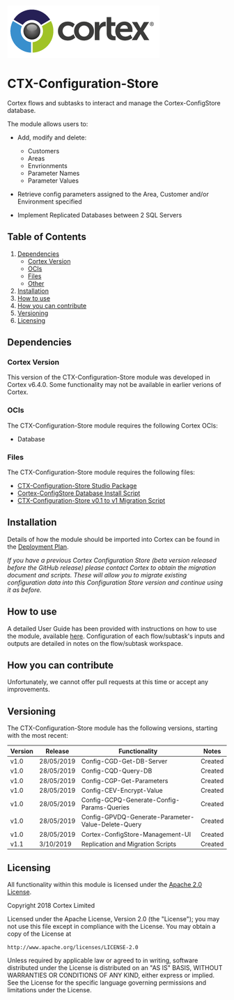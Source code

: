 <a href="https://www.cortex-ia.com/" target="_blank"><img src="https://github.com/CortexIATest/CTXImages/blob/master/Cortex-350-120.png" alt="Welcome to Cortex!" width="350" height="120" border="0"></a>

# CTX-Configuration-Store
Cortex flows and subtasks to interact and manage the Cortex-ConfigStore database.

The module allows users to:
* Add, modify and delete:
  * Customers
  * Areas
  * Envrionments
  * Parameter Names
  * Parameter Values

* Retrieve config parameters assigned to the Area, Customer and/or Environment specified

* Implement Replicated Databases between 2 SQL Servers


## Table of Contents
1) [Dependencies](#dependencies)
    * [Cortex Version](#cortex-version)
    * [OCIs](#ocis)
    * [Files](#files)
    * [Other](#other)
1) [Installation](#installation)
1) [How to use](#how-to-use)
1) [How you can contribute](#how-you-can-contribute)
1) [Versioning](#versioning)
1) [Licensing](#licensing)

## Dependencies
### Cortex Version
This version of the CTX-Configuration-Store module was developed in Cortex v6.4.0. Some functionality may not be available in earlier verions of Cortex.

### OCIs
The CTX-Configuration-Store module requires the following Cortex OCIs:
* Database

### Files
The CTX-Configuration-Store module requires the following files:
* [CTX-Configuration-Store Studio Package](https://github.com/CortexIntelligentAutomation/CTX-Configuration-Store/releases/download/v1.1/CTX-Configuration-Store.studiopkg)
* [Cortex-ConfigStore Database Install Script](https://github.com/CortexIntelligentAutomation/CTX-Configuration-Store/releases/download/v1.1/CTX-Configuration-Deployment-Script.sql)
* [CTX-Configuration-Store v0.1 to v1 Migration Script](https://github.com/CortexIntelligentAutomation/CTX-Configuration-Store/releases/download/v1.1/Configuration_v01-to-v1_Migration.sql)


## Installation
Details of how the module should be imported into Cortex can be found in the [Deployment Plan](https://github.com/CortexIntelligentAutomation/CTX-Configuration-Store/blob/master/CTX-Configuration-Store%20-%20Deployment%20Plan.pdf).

*If you have a previous Cortex Configuration Store (beta version released before the GitHub release) please contact Cortex to obtain the migration document and scripts. These will allow you to migrate existing configuration data into this Configuration Store version and continue using it as before.*

## How to use
A detailed User Guide has been provided with instructions on how to use the module, available [here](https://github.com/CortexIntelligentAutomation/CTX-Configuration-Store/blob/master/CTX-Configuration-Store%20-%20User%20Guide.pdf). Configuration of each flow/subtask's inputs and outputs are detailed in notes on the flow/subtask workspace.

## How you can contribute
Unfortunately, we cannot offer pull requests at this time or accept any improvements.

## Versioning
The CTX-Configuration-Store module has the following versions, starting with the most recent:

Version | Release | Functionality | Notes
------------ | ------------- | ----------- | -----------
v1.0 | 28/05/2019 | Config-CGD-Get-DB-Server | Created
v1.0 | 28/05/2019 | Config-CQD-Query-DB | Created
v1.0 | 28/05/2019 | Config-CGP-Get-Parameters | Created
v1.0 | 28/05/2019 | Config-CEV-Encrypt-Value | Created
v1.0 | 28/05/2019 | Config-GCPQ-Generate-Config-Params-Queries | Created
v1.0 | 28/05/2019 | Config-GPVDQ-Generate-Parameter-Value-Delete-Query | Created
v1.0 | 28/05/2019 | Cortex-ConfigStore-Management-UI | Created
v1.1 | 3/10/2019  | Replication and Migration Scripts | Created

## Licensing
All functionality within this module is licensed under the [Apache 2.0 License](https://www.apache.org/licenses/LICENSE-2.0).

Copyright 2018 Cortex Limited

Licensed under the Apache License, Version 2.0 (the "License");
you may not use this file except in compliance with the License.
You may obtain a copy of the License at

    http://www.apache.org/licenses/LICENSE-2.0

Unless required by applicable law or agreed to in writing, software
distributed under the License is distributed on an "AS IS" BASIS,
WITHOUT WARRANTIES OR CONDITIONS OF ANY KIND, either express or implied.
See the License for the specific language governing permissions and
limitations under the License.

